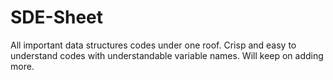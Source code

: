 # SDE-Sheet
All important data structures codes under one roof. Crisp and easy to understand codes with understandable variable names. Will keep on adding more.
